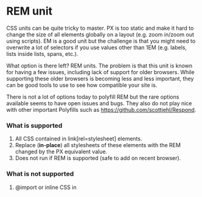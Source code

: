 # REM unit

CSS units can be quite tricky to master. PX is too static and make it hard to change the size of all elements globally on a layout (e.g. zoom in/zoom out using scripts). EM is a good unit but the challenge is that you might need to overwrite a lot of selectors if you use values other than 1EM (e.g. labels, lists inside lists, spans, etc.).

What option is there left? REM units. The problem is that this unit is known for having a few issues, including lack of support for older browsers. While supporting these older browsers is becoming less and less important, they can be good tools to use to see how compatible your site is.

There is not a lot of options today to polyfill REM but the rare options available seems to have open issues and bugs. They also do not play nice with other important Polyfills such as https://github.com/scottjehl/Respond.

### What is supported

1. All CSS contained in link[rel=stylesheet] elements.
2. Replace (**in-place**) all stylesheets of these elements with the REM changed by the PX equivalent value.
3. Does not run if REM is supported (safe to add on recent browser).

### What is not supported

1. @import or inline CSS in <style> tags.
2. Dynamic behaviors of REM units (onces it's in PX, its in PX).
3. @media (media queries). If your browser does not support it natively. You will need to add the modified version of `respond.js`.

### Usage

Simply add this script after your <link> (stylesheets) elements.

	<script src="remPolyfill.js"></script>

### Media Queries

So what now, you need @media (media queries) support but `respond.js` does not support REM units. No problem, simply add the modified `respond.js` script in this repository. Make sure to add this after the `remPolyfill.js` since it depends on this script to be loaded first. `remPolyfill.js` must also be loaded synchronously to make sure it will be ready to use.

	<script src="respond.js"></script>


